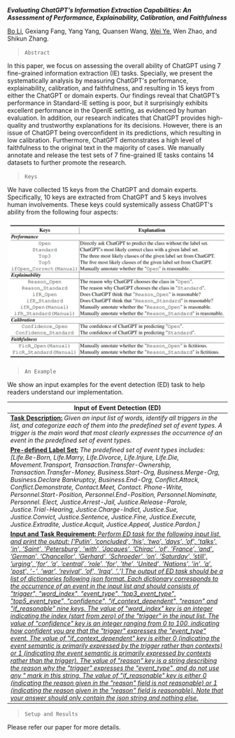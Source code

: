 ***Evaluating ChatGPT’s Information Extraction Capabilities: An Assessment of Performance, Explainability, Calibration, and Faithfulness***

[Bo Li](https://deepblue666.github.io/), Gexiang Fang, Yang Yang, Quansen Wang, [Wei Ye](https://se.pku.edu.cn/kcl/weiye/), Wen Zhao, and Shikun Zhang.


> `Abstract`

In this paper, we focus on assessing the overall ability of ChatGPT using 7 fine-grained information extraction (IE) tasks. Specially, we present the systematically analysis by measuring ChatGPT's performance, explainability, calibration, and faithfulness, and resulting in 15 keys from either the ChatGPT or domain experts. Our findings reveal that ChatGPT’s performance in Standard-IE setting is poor, but it surprisingly exhibits excellent performance in the OpenIE setting, as evidenced by human evaluation. In addition, our research indicates that ChatGPT provides high-quality and trustworthy explanations for its decisions. However, there is an issue of ChatGPT being overconfident in its predictions, which resulting in low calibration. Furthermore, ChatGPT demonstrates a high level of faithfulness to the original text in the majority of cases. We manually annotate and release the test sets of 7 fine-grained IE tasks contains 14 datasets to further promote the research. 

> `Keys`

We have collected 15 keys from the ChatGPT and domain experts. Specifically, 10 keys are extracted from ChatGPT and 5 keys involves human involvements. These keys could systemically assess ChatGPT's ability from the following four aspects: 

![keys](https://github.com/pkuserc/ChatGPT_for_IE/blob/main/Image/keys.jpg)


> `An Example`

We show an input examples for the event detection (ED) task to help readers understand our implementation.

|  **Input of Event Detection (ED)**  |
|  ---- |
| **<ins>Task Description:</ins>** *Given an input list of words, identify all triggers in the list, and categorize each of them into the predefined set of event types. A trigger is the main word that most clearly expresses the occurrence of an event in the predefined set of event types.* |
| <u>**Pre-defined Label Set:**</u> *The predefined set of event types includes: \[Life.Be-Born, Life.Marry, Life.Divorce, Life.Injure, Life.Die, Movement.Transport, Transaction.Transfer-Ownership, Transaction.Transfer-Money, Business.Start-Org, Business.Merge-Org, Business.Declare Bankruptcy, Business.End-Org, Conflict.Attack, Conflict.Demonstrate, Contact.Meet, Contact. Phone-Write, Personnel.Start-Position, Personnel.End-Position, Personnel.Nominate, Personnel. Elect, Justice.Arrest-Jail, Justice.Release-Parole, Justice.Trial-Hearing, Justice.Charge-Indict, Justice.Sue, Justice.Convict, Justice.Sentence, Justice.Fine, Justice.Execute, Justice.Extradite, Justice.Acquit, Justice.Appeal, Justice.Pardon.\]* |
| <ins>**Input and Task Requirement:**<ins> *Perform ED task for the following input list, and print the output: \[’Putin’, ’concluded’, ’his’, ’two’, ’days’, ’of’, ’talks’, ’in’, ’Saint’, ’Petersburg’, ’with’, ’Jacques’, ’Chirac’, ’of’, ’France’, ’and’, ’German’, ’Chancellor’, ’Gerhard’, ’Schroeder’, ’on’, ’Saturday’, ’still’, ’urging’, ’for’, ’a’, ’central’, ’role’, ’for’, ’the’, ’United’, ’Nations’, ’in’, ’a’, ’post’, ’-’, ’war’, ’revival’, ’of’, ’Iraq’, ’.’\] The output of ED task should be a list of dictionaries following json format. Each dictionary corresponds to the occurrence of an event in the input list and should consists of "trigger", "word_index", "event_type", "top3_event_type", "top5_event_type", "confidence", "if_context_dependent", "reason" and "if_reasonable" nine keys. The value of "word_index" key is an integer indicating the index (start from zero) of the "trigger" in the input list. The value of "confidence" key is an integer ranging from 0 to 100, indicating how confident you are that the "trigger" expresses the "event_type" event. The value of "if_context_dependent" key is either 0 (indicating the event semantic is primarily expressed by the trigger rather than contexts) or 1 (indicating the event semantic is primarily expressed by contexts rather than the trigger). The value of "reason" key is a string describing the reason why the "trigger" expresses the "event_type", and do not use any " mark in this string. The value of "if_reasonable" key is either 0 (indicating the reason given in the "reason" field is not reasonable) or 1 (indicating the reason given in the "reason" field is reasonable). Note that your answer should only contain the json string and nothing else.*  |


> `Setup and Results`

Please refer our paper for more details.
